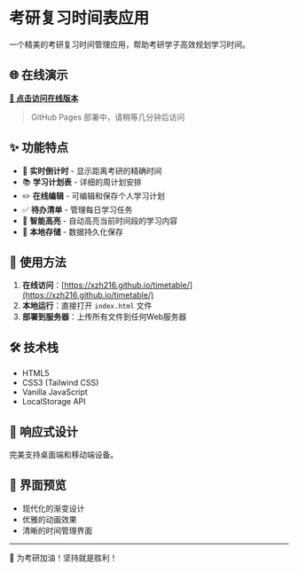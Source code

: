 # 考研复习时间表应用

一个精美的考研复习时间管理应用，帮助考研学子高效规划学习时间。

## 🌐 在线演示

**[🔗 点击访问在线版本](https://xzh216.github.io/timetable/)**

> GitHub Pages 部署中，请稍等几分钟后访问

## ✨ 功能特点

- 📅 **实时倒计时** - 显示距离考研的精确时间
- 📚 **学习计划表** - 详细的周计划安排
- ✏️ **在线编辑** - 可编辑和保存个人学习计划
- ✅ **待办清单** - 管理每日学习任务
- 🎯 **智能高亮** - 自动高亮当前时间段的学习内容
- 💾 **本地存储** - 数据持久化保存

## 🚀 使用方法

1. **在线访问**：[https://xzh216.github.io/timetable/](https://xzh216.github.io/timetable/)
2. **本地运行**：直接打开 `index.html` 文件
3. **部署到服务器**：上传所有文件到任何Web服务器

## 🛠️ 技术栈

- HTML5
- CSS3 (Tailwind CSS)
- Vanilla JavaScript
- LocalStorage API

## 📱 响应式设计

完美支持桌面端和移动端设备。

## 🎨 界面预览

- 现代化的渐变设计
- 优雅的动画效果
- 清晰的时间管理界面

---

💪 为考研加油！坚持就是胜利！
